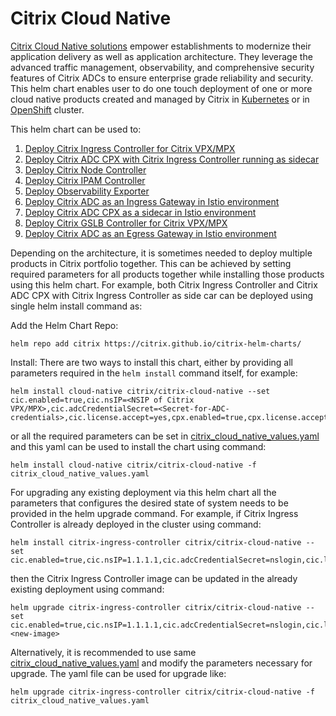 # Citrix Cloud Native 

[Citrix Cloud Native solutions](https://www.citrix.com/products/citrix-adc/resources/citrix-application-delivery-solutions-for-cloud-native-applications.html) empower establishments to modernize their application delivery as well as application architecture. They leverage the advanced traffic management, observability, and comprehensive security features of Citrix ADCs to ensure enterprise grade reliability and security. This helm chart enables user to do one touch deployment of one or more cloud native products created and managed by Citrix in [Kubernetes](https://kubernetes.io/) or in [OpenShift](https://www.openshift.com) cluster.

This helm chart can be used to:
1. [Deploy Citrix Ingress Controller for Citrix VPX/MPX](https://github.com/citrix/citrix-helm-charts/tree/master/citrix-cloud-native/charts/citrix-ingress-controller/README.md)
2. [Deploy Citrix ADC CPX with Citrix Ingress Controller running as sidecar](https://github.com/citrix/citrix-helm-charts/tree/master/citrix-cloud-native/charts/citrix-cpx-with-ingress-controller/README.md)
3. [Deploy Citrix Node Controller](https://github.com/citrix/citrix-helm-charts/tree/master/citrix-cloud-native/charts/citrix-node-controller/README.md)
4. [Deploy Citrix IPAM Controller](https://github.com/citrix/citrix-helm-charts/tree/master/citrix-cloud-native/charts/citrix-ipam-controller/README.md)
5. [Deploy Observability Exporter](https://github.com/citrix/citrix-helm-charts/tree/master/citrix-cloud-native/charts/citrix-observability-exporter/README.md)
6. [Deploy Citrix ADC as an Ingress Gateway in Istio environment](https://github.com/citrix/citrix-helm-charts/tree/master/citrix-cloud-native/charts/citrix-adc-istio-ingress-gateway/README.md)
7. [Deploy Citrix ADC CPX as a sidecar in Istio environment](https://github.com/citrix/citrix-helm-charts/tree/master/citrix-cloud-native/charts/citrix-cpx-istio-sidecar-injector/README.md)
8. [Deploy Citrix GSLB Controller for Citrix VPX/MPX](https://github.com/citrix/citrix-helm-charts/blob/master/citrix-cloud-native/charts/citrix-gslb-controller/README.md)
9. [Deploy Citrix ADC as an Egress Gateway in Istio environment](https://github.com/citrix/citrix-helm-charts/tree/master/citrix-cloud-native/charts/citrix-adc-istio-egress-gateway/README.md)

Depending on the architecture, it is sometimes needed to deploy multiple products in Citrix portfolio together. This can be achieved by setting required parameters for all products together while installing those products using this helm chart.
For example, both Citrix Ingress Controller and Citrix ADC CPX with Citrix Ingress Controller as side car can be deployed using single helm install command as:

  Add the Helm Chart Repo:
  ```
  helm repo add citrix https://citrix.github.io/citrix-helm-charts/
  ```
  Install:
  There are two ways to install this chart, either by providing all parameters required in the `helm install` command itself, for example:
  ```
  helm install cloud-native citrix/citrix-cloud-native --set cic.enabled=true,cic.nsIP=<NSIP of Citrix VPX/MPX>,cic.adcCredentialSecret=<Secret-for-ADC-credentials>,cic.license.accept=yes,cpx.enabled=true,cpx.license.accept=yes
  ```
  or all the required parameters can be set in [citrix_cloud_native_values.yaml](https://github.com/citrix/citrix-helm-charts/blob/master/citrix_cloud_native_values.yaml) and this yaml can be used to install the chart using command:
  ```
  helm install cloud-native citrix/citrix-cloud-native -f citrix_cloud_native_values.yaml
  ```

For upgrading any existing deployment via this helm chart all the parameters that configures the desired state of system needs to be provided in the helm upgrade command.
For example, if Citrix Ingress Controller is already deployed in the cluster using command:

  ```
  helm install citrix-ingress-controller citrix/citrix-cloud-native --set cic.enabled=true,cic.nsIP=1.1.1.1,cic.adcCredentialSecret=nslogin,cic.license.accept=yes,cic.ingressClass[0]=citrix
  ```
then the Citrix Ingress Controller image can be updated in the already existing deployment using command:

  ```
  helm upgrade citrix-ingress-controller citrix/citrix-cloud-native --set cic.enabled=true,cic.nsIP=1.1.1.1,cic.adcCredentialSecret=nslogin,cic.license.accept=yes,cic.ingressClass[0]=citrix,cic.image=<new-image>
  ```
Alternatively, it is recommended to use same [citrix_cloud_native_values.yaml](https://github.com/citrix/citrix-helm-charts/blob/master/citrix_cloud_native_values.yaml) and modify the parameters necessary for upgrade. The yaml file can be used for upgrade like:

  ```
  helm upgrade citrix-ingress-controller citrix/citrix-cloud-native -f citrix_cloud_native_values.yaml
  ```
